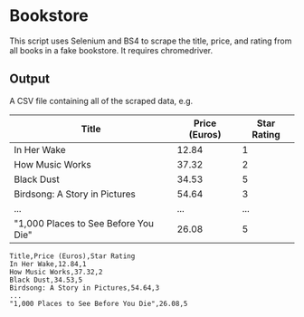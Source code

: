 # Bookstore

This script uses Selenium and BS4 to scrape the title, price, and rating from all books in a fake bookstore. It requires chromedriver.

## Output
A CSV file containing all of the scraped data, e.g.

| Title       | Price (Euros) | Star Rating |
|-------------|---------------|-------------|
| In Her Wake | 12.84         | 1           |
| How Music Works | 37.32        | 2           |
| Black Dust | 34.53         | 5           |
| Birdsong: A Story in Pictures | 54.64         | 3           |
| ... | ...         | ...           |
| "1,000 Places to See Before You Die" | 26.08         | 5           |

```
Title,Price (Euros),Star Rating
In Her Wake,12.84,1
How Music Works,37.32,2
Black Dust,34.53,5
Birdsong: A Story in Pictures,54.64,3
...
"1,000 Places to See Before You Die",26.08,5
```
